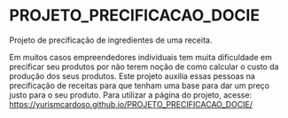 # PROJETO_PRECIFICACAO_DOCIE
 Projeto de precificação de ingredientes de uma receita.
 
 Em muitos casos empreendedores individuais tem muita dificuldade em precificar seu produtos por não terem noção de como calcular o custo da produção dos seus produtos.
Este projeto auxilia essas pessoas na precificação de receitas para que tenham uma base para dar um preço justo para o seu produto.
Para utilizar a página do projeto, acesse: https://yurismcardoso.github.io/PROJETO_PRECIFICACAO_DOCIE/
